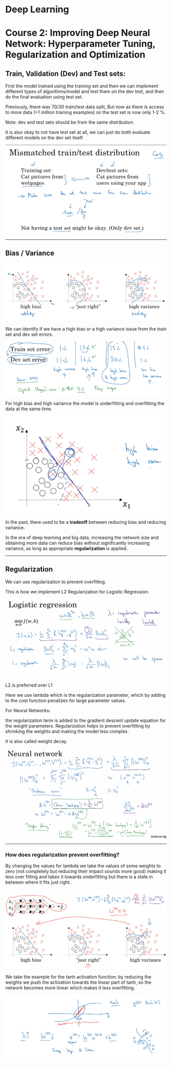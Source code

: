 # Deep Learning

# Course 2: Improving Deep Neural Network: Hyperparameter Tuning, Regularization and Optimization

## Train, Validation (Dev) and Test sets:

First the model trained using the training set and then we can implement different types of algorithms/model and test them on the dev test, and then do the final evaluation using test set.

Previously, there was 70/30 train/test data split, But now as there is access to more data (>1 million training examples) so the test set is now only 1-2 %.

Note: dev and test sets should be from the same distribution.

It is also okay to not have test set at all, we can just do both evaluate different models on the dev set itself.

![Untitled](Deep%20Learning%20168f15615dfe42babc39173c0ab4c401/Untitled.png)

---

## Bias / Variance

![Untitled](Deep%20Learning%20168f15615dfe42babc39173c0ab4c401/Untitled%201.png)

We can identify if we have a high bias or a high variance issue from the train set and dev set errors. 

![Untitled](Deep%20Learning%20168f15615dfe42babc39173c0ab4c401/Untitled%202.png)

For high bias and high variance the model is underfitting and overfitting the data at the same time.

![Untitled](Deep%20Learning%20168f15615dfe42babc39173c0ab4c401/Untitled%203.png)

In the past, there used to be a **tradeoff** between reducing bias and reducing variance.

In the era of deep learning and big data, increasing the network size and obtaining more data can reduce bias without significantly increasing variance, as long as appropriate **regularization** is applied.

---

## Regularization

We can use regularization to prevent overfittng.

This is how we implement L2 Regularization for Logistic Regression:

![Untitled](Deep%20Learning%20168f15615dfe42babc39173c0ab4c401/Untitled%204.png)

L2 is preferred over L1

Here we use lambda which is the regularization parameter, which by adding to the cost function penalizes for large parameter values.

For Neural Networks:

the regularization term is added to the gradient descent update equation for the weight parameters. Regularization helps to prevent overfitting by shrinking the weights and making the model less complex.

It is also called weight decay.

![Untitled](Deep%20Learning%20168f15615dfe42babc39173c0ab4c401/Untitled%205.png)

---

### How does regularization prevent overfitting?

By changing the values for lambda we take the values of some weights to zero (not completely but reducing their impact sounds more good)  making it less over fitting and takes it towards underfitting but there is a state in between where it fits just right.

![Untitled](Deep%20Learning%20168f15615dfe42babc39173c0ab4c401/Untitled%206.png)

We take the example for the tanh activation function: by reducing the weights we push the activation towards the linear part of tanh, so the network becomes more linear which makes it less overfitting.

![Untitled](Deep%20Learning%20168f15615dfe42babc39173c0ab4c401/Untitled%207.png)